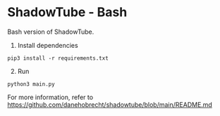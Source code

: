 # ShadowTube - Bash

Bash version of ShadowTube.

1. Install dependencies

`pip3 install -r requirements.txt`

2. Run

`python3 main.py`

For more information, refer to https://github.com/danehobrecht/shadowtube/blob/main/README.md
